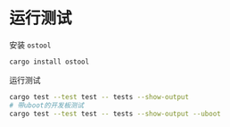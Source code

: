# 运行测试

安装 `ostool`

```bash
cargo install ostool
```

运行测试

```bash
cargo test --test test -- tests --show-output
# 带uboot的开发板测试
cargo test --test test -- tests --show-output --uboot 
```
